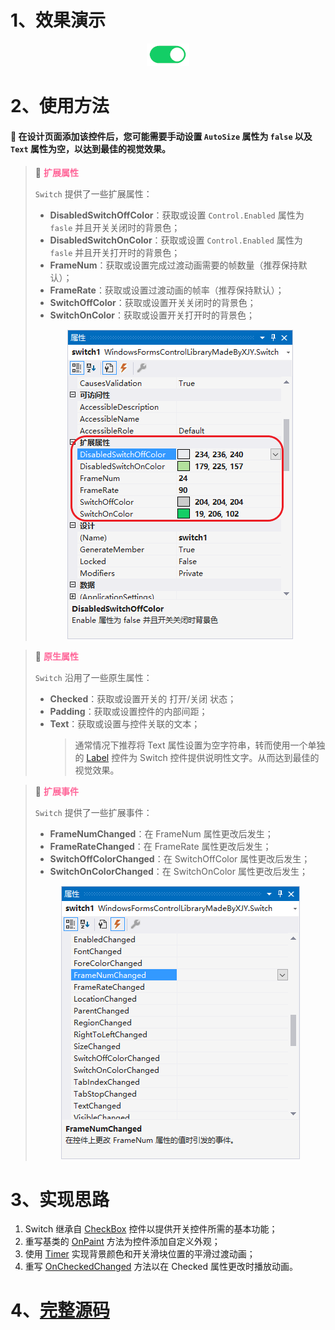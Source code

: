 # 1、效果演示

<div align="center"><img src="./images/1-Demonstration.png" alt="效果演示"></div>

# 2、使用方法

#### 🔔 在设计页面添加该控件后，您可能需要手动设置 `AutoSize` 属性为 `false` 以及 `Text` 属性为空，以达到最佳的视觉效果。

> 📌 <font color="#FF6699">**扩展属性**</font>
>
> `Switch` 提供了一些扩展属性：
> * **DisabledSwitchOffColor**：获取或设置 `Control.Enabled` 属性为 `fasle` 并且开关关闭时的背景色；
> * **DisabledSwitchOnColor**：获取或设置 `Control.Enabled` 属性为 `fasle` 并且开关打开时的背景色；
> * **FrameNum**：获取或设置完成过渡动画需要的帧数量（推荐保持默认）；
> * **FrameRate**：获取或设置过渡动画的帧率（推荐保持默认）；
> * **SwitchOffColor**：获取或设置开关关闭时的背景色；
> * **SwitchOnColor**：获取或设置开关打开时的背景色；
>
> <div align="center"><img src="./images/2-ExtensionProperties.png" alt="扩展属性"></div>

> 📌 <font color="#FF6699">**原生属性**</font>
>
> `Switch` 沿用了一些原生属性：
> * **Checked**：获取或设置开关的 打开/关闭 状态；
> * **Padding**：获取或设置控件的内部间距；
> * **Text**：获取或设置与控件关联的文本；
>   > 通常情况下推荐将 Text 属性设置为空字符串，转而使用一个单独的 [Label](https://learn.microsoft.com/zh-cn/dotnet/desktop/winforms/controls/label-control-windows-forms?view=netframeworkdesktop-4.8) 控件为 Switch 控件提供说明性文字。从而达到最佳的视觉效果。

> 📌 <font color="#FF6699">**扩展事件**</font>
> 
> `Switch` 提供了一些扩展事件：
> * **FrameNumChanged**：在 FrameNum 属性更改后发生；
> * **FrameRateChanged**：在 FrameRate 属性更改后发生；
> * **SwitchOffColorChanged**：在 SwitchOffColor 属性更改后发生；
> * **SwitchOnColorChanged**：在 SwitchOnColor 属性更改后发生；
> 
> <div align="center"><img src="./images/3-ExtensionEvents.PNG" alt="扩展事件"></div>

# 3、实现思路

1. Switch 继承自 [CheckBox](https://learn.microsoft.com/zh-cn/dotnet/desktop/winforms/controls/checkbox-control-windows-forms?view=netframeworkdesktop-4.8) 控件以提供开关控件所需的基本功能；
2. 重写基类的 [OnPaint](https://learn.microsoft.com/zh-cn/dotnet/api/system.windows.forms.control.onpaint?view=netframework-4.8.1) 方法为控件添加自定义外观；
3. 使用 [Timer](https://learn.microsoft.com/zh-cn/dotnet/api/system.windows.forms.timer?view=netframework-4.8.1) 实现背景颜色和开关滑块位置的平滑过渡动画；
4. 重写 [OnCheckedChanged](https://learn.microsoft.com/zh-cn/dotnet/api/system.windows.forms.checkbox.oncheckedchanged?view=netframework-4.8.1) 方法以在 Checked 属性更改时播放动画。

# 4、[完整源码](Switch.cs)